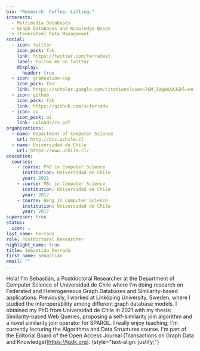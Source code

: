 ```yaml
---
bio: "Research. Coffee. Lifting."
interests:
  - Multimedia Databases
  - Graph Databases and Knowledge Bases
  - (Federated) Data Management
social:
  - icon: twitter
    icon_pack: fab
    link: https://twitter.com/ferradest
    label: Follow me on Twitter
    display:
      header: true
  - icon: graduation-cap
    icon_pack: fas
    link: https://scholar.google.com/citations?user=7GM_30gAAAAJ&hl=en
  - icon: github
    icon_pack: fab
    link: https://github.com/scferrada
  - icon: cv
    icon_pack: ai
    link: uploads/cv.pdf
organizations:
  - name: Department of Computer Science
    url: http://dcc.uchile.cl
  - name: Universidad de Chile
    url: https://www.uchile.cl/
education:
  courses:
    - course: PhD in Computer Science
      institution: Universidad de Chile
      year: 2021
    - course: MSc in Computer Science
      institution: Universidad de Chile
      year: 2017
    - course: BEng in Computer Science
      institution: Universidad de Chile
      year: 2017
superuser: true
status:
  icon: ☕️
last_name: Ferrada
role: Postdoctoral Researcher
highlight_name: true
title: Sebastián Ferrada
first_name: Sebastián
email: ""
---
```

Hola! I'm Sebastián, a Postdoctoral Researcher at the Department of Computer Science of Universidad de Chile where 
I'm doing research on Federated and Heterogeneous Graph Databases and Similarity-based applications.
Previously, I worked at Linköping University, Sweden, where I studied the interoperability among different graph database models.
I obtained my PhD from Universidad de Chile in 2021 with my thesis: Similarity-based Web Queries, proposing a self-similarity join algorithm and a novel similarity join operator for SPARQL.
I really enjoy teaching; I'm currently lecturing the Algorithms and Data Structures course.
I'm part of the Editorial Board of the Open Access Journal (Transactions on Graph Data and Knowledge)[https://tgdk.org].
{style="text-align: justify;"}